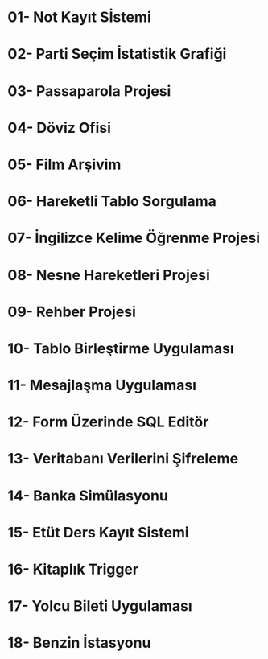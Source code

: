 # 01- Not Kayıt Sİstemi
 
 
 
# 02- Parti Seçim İstatistik Grafiği



# 03- Passaparola Projesi



# 04- Döviz Ofisi




# 05- Film Arşivim




# 06- Hareketli Tablo Sorgulama




# 07- İngilizce Kelime Öğrenme Projesi




# 08- Nesne Hareketleri Projesi




# 09- Rehber Projesi




# 10- Tablo Birleştirme Uygulaması




# 11- Mesajlaşma Uygulaması




# 12- Form Üzerinde SQL Editör




# 13- Veritabanı Verilerini Şifreleme




# 14- Banka Simülasyonu




# 15- Etüt Ders Kayıt Sistemi




# 16- Kitaplık Trigger




# 17- Yolcu Bileti Uygulaması





# 18- Benzin İstasyonu
